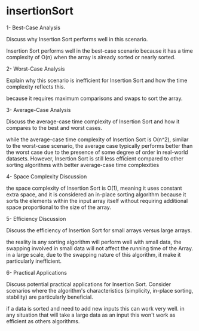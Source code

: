 # insertionSort

1- Best-Case Analysis

Discuss why Insertion Sort performs well in this scenario.

Insertion Sort performs well in the best-case scenario because it has a time complexity of O(n) when the array is 
already sorted or nearly sorted.



2- Worst-Case Analysis

Explain why this scenario is inefficient for Insertion Sort and how the time complexity reflects this.

because it requires maximum comparisons and swaps to sort the array.

3- Average-Case Analysis

Discuss the average-case time complexity of Insertion Sort and how it compares to the best and worst cases.

while the average-case time complexity of Insertion Sort is O(n^2), similar to the 
worst-case scenario, the average case typically performs better than the worst case 
due to the presence of some degree of order in real-world datasets. However, 
Insertion Sort is still less efficient compared to other sorting algorithms with 
better average-case time complexities


4- Space Complexity Discussion

the space complexity of Insertion Sort is O(1), meaning it uses constant extra space, 
and it is considered an in-place sorting algorithm because it sorts the elements within
the input array itself without requiring additional space proportional to the size of 
the array.


5- Efficiency Discussion

Discuss the efficiency of Insertion Sort for small arrays versus large arrays.

the reality is any sorting algorithm will perform well with small data, the swapping
involved in small data will not affect the running time of the Array.
in a large scale, due to the swapping nature of this algorithm, it make it particularly 
inefficient.

6- Practical Applications

Discuss potential practical applications for Insertion Sort. Consider scenarios where the algorithm's characteristics 
(simplicity, in-place sorting, stability) are particularly beneficial.

if a data is sorted and need to add new inputs this can work very well.
in any situation that will take a large data as an input this won't work as efficient
 as others algorithms.


